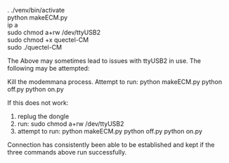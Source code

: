 . ./venv/bin/activate  
python makeECM.py  
ip a  
sudo chmod a+rw /dev/ttyUSB2  
sudo chmod +x quectel-CM  
sudo ./quectel-CM

The Above may sometimes lead to issues with ttyUSB2 in use. The following may be attempted:

Kill the modemmana process. 
Attempt to run: 
python makeECM.py 
python off.py
python on.py 

If this does not work:
1. replug the dongle
2. run: sudo chmod a+rw /dev/ttyUSB2
3. attempt to run:
   python makeECM.py
   python off.py
   python on.py

Connection has consistently been able to be established and kept if the three commands above run successfully.  
